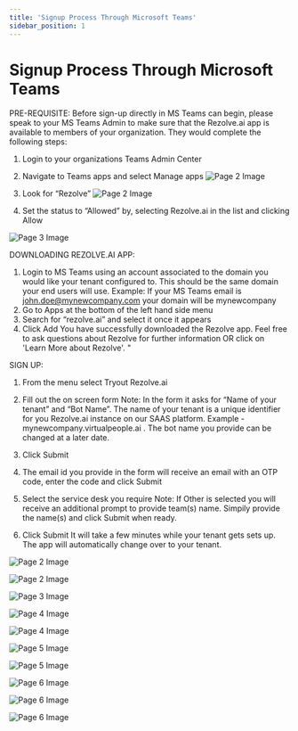 ```yaml
---
title: 'Signup Process Through Microsoft Teams'
sidebar_position: 1
---
```



# Signup Process Through Microsoft Teams







PRE-REQUISITE:
Before sign-up directly in MS Teams can begin, please speak to your MS Teams Admin to make sure that the
Rezolve.ai app is available to members of your organization. They would complete the following steps:
1. Login to your organizations Teams Admin Center
2. Navigate to Teams apps and select Manage apps
![Page 2 Image](/img/reference/images/Pre-Req-for-Signup-Through-Microsoft-Teams-NEW_page2_4.png)
3. Look for “Rezolve”
![Page 2 Image](/img/reference/images/Pre-Req-for-Signup-Through-Microsoft-Teams-NEW_page2_5.png)

4. Set the status to “Allowed” by, selecting Rezolve.ai in the list and clicking Allow




![Page 3 Image](/img/reference/images/Pre-Req-for-Signup-Through-Microsoft-Teams-NEW_page3_4.png)

DOWNLOADING REZOLVE.AI APP:
1. Login to MS Teams using an account associated to the domain you would like your tenant configured
to. This should be the same domain your end users will use.
Example: If your MS Teams email is john.doe@mynewcompany.com your domain will be
mynewcompany
2. Go to Apps at the bottom of the left hand side menu
3. Search for “rezolve.ai” and select it once it appears
4. Click Add
You have successfully downloaded the Rezolve  app. Feel free to ask questions about Rezolve for
further information OR click on 'Learn More about Rezolve'. "

SIGN UP:
1. From the menu select Tryout Rezolve.ai
2. Fill out the on screen form
Note: In the form it asks for “Name of your tenant” and “Bot Name”. The name of your tenant is a unique
identifier for you Rezolve.ai instance on our SAAS platform. Example - mynewcompany.virtualpeople.ai .
The bot name you provide can be changed at a later date.


3. Click Submit
4. The email id you provide in the form will receive an email with an OTP code, enter the code and click
Submit
5. Select the service desk you require
Note: If Other is selected you will receive an additional prompt to provide team(s) name. Simpily provide
the name(s) and click Submit when ready.
6. Click Submit
It will take a few minutes while your tenant gets sets up. The  app will automatically change over to
your tenant.


![Page 2 Image](/img/reference/images/Signup-Process-Through-Microsoft-Teams-NEW_page2_4.png)

![Page 2 Image](/img/reference/images/Signup-Process-Through-Microsoft-Teams-NEW_page2_5.png)

![Page 3 Image](/img/reference/images/Signup-Process-Through-Microsoft-Teams-NEW_page3_4.png)

![Page 4 Image](/img/reference/images/Signup-Process-Through-Microsoft-Teams-NEW_page4_4.png)

![Page 4 Image](/img/reference/images/Signup-Process-Through-Microsoft-Teams-NEW_page4_5.png)

![Page 5 Image](/img/reference/images/Signup-Process-Through-Microsoft-Teams-NEW_page5_4.jpeg)

![Page 5 Image](/img/reference/images/Signup-Process-Through-Microsoft-Teams-NEW_page5_5.jpeg)

![Page 6 Image](/img/reference/images/Signup-Process-Through-Microsoft-Teams-NEW_page6_4.png)

![Page 6 Image](/img/reference/images/Signup-Process-Through-Microsoft-Teams-NEW_page6_5.png)

![Page 6 Image](/img/reference/images/Signup-Process-Through-Microsoft-Teams-NEW_page6_6.png)